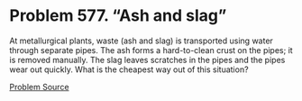 # Problem 577. “Ash and slag”

At metallurgical plants, waste (ash and slag) is transported using water through separate pipes. The ash forms a hard-to-clean crust on the pipes; it is removed manually. The slag leaves scratches in the pipes and the pipes wear out quickly. What is the cheapest way out of this situation?

[Problem Source](https://www.trizland.ru/tasks/5232/)